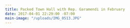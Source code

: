 ```yaml
---
title: Packed Town Hall with Rep. Garamendi in February
date: 2017-04-01 22:29:00 -07:00
main-image: "/uploads/IMG_0513.JPG"
---
```


